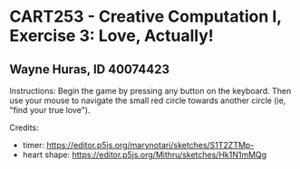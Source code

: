 # CART253 - Creative Computation I, Exercise 3: Love, Actually!
## Wayne Huras, ID 40074423

Instructions:
Begin the game by pressing any button on the keyboard. Then use your mouse to navigate the small red circle towards another circle (ie, "find your true love").

Credits:
- timer: https://editor.p5js.org/marynotari/sketches/S1T2ZTMp-
- heart shape: https://editor.p5js.org/Mithru/sketches/Hk1N1mMQg

